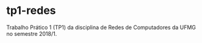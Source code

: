 # tp1-redes
Trabalho Prático 1 (TP1) da disciplina de Redes de Computadores da UFMG no semestre 2018/1.
